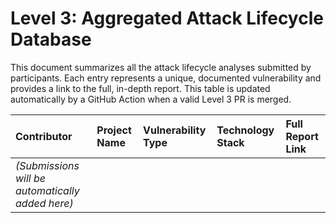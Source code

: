 # Level 3: Aggregated Attack Lifecycle Database

This document summarizes all the attack lifecycle analyses submitted by participants. Each entry represents a unique, documented vulnerability and provides a link to the full, in-depth report. This table is updated automatically by a GitHub Action when a valid Level 3 PR is merged.

| Contributor | Project Name | Vulnerability Type | Technology Stack | Full Report Link |
| :--- | :--- | :--- | :--- | :--- |
| *(Submissions will be automatically added here)* | | | | |
